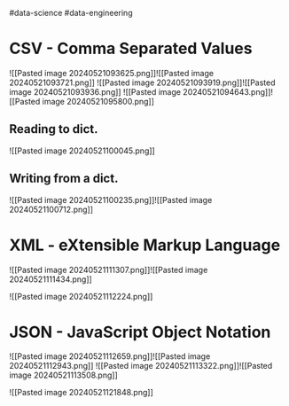 #data-science #data-engineering 

# CSV - Comma Separated Values
![[Pasted image 20240521093625.png]]![[Pasted image 20240521093721.png]]
![[Pasted image 20240521093919.png]]![[Pasted image 20240521093936.png]]
![[Pasted image 20240521094643.png]]![[Pasted image 20240521095800.png]]

## Reading to dict.

![[Pasted image 20240521100045.png]]
## Writing from a dict.

![[Pasted image 20240521100235.png]]![[Pasted image 20240521100712.png]]


# XML - eXtensible Markup Language

![[Pasted image 20240521111307.png]]![[Pasted image 20240521111434.png]]

![[Pasted image 20240521112224.png]]

# JSON - JavaScript Object Notation

![[Pasted image 20240521112659.png]]![[Pasted image 20240521112943.png]]
![[Pasted image 20240521113322.png]]![[Pasted image 20240521113508.png]]

![[Pasted image 20240521121848.png]]